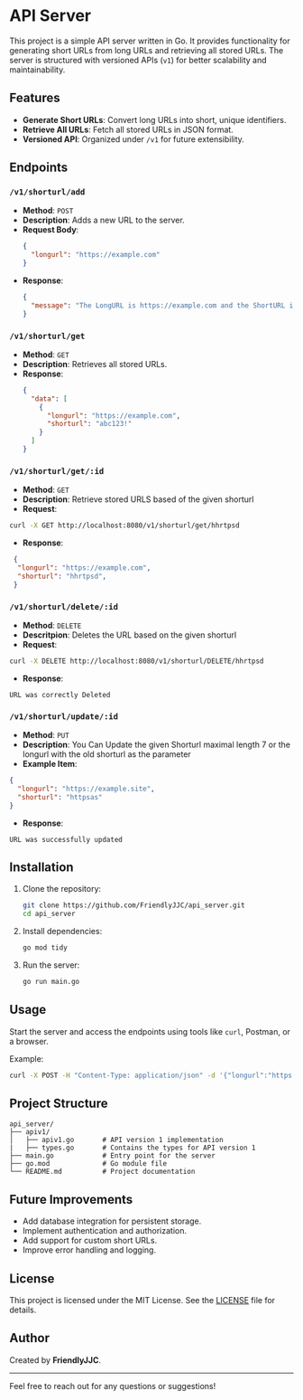 # API Server

This project is a simple API server written in Go. It provides functionality for generating short URLs from long URLs and retrieving all stored URLs. The server is structured with versioned APIs (`v1`) for better scalability and maintainability.

## Features

- **Generate Short URLs**: Convert long URLs into short, unique identifiers.
- **Retrieve All URLs**: Fetch all stored URLs in JSON format.
- **Versioned API**: Organized under `/v1` for future extensibility.

## Endpoints

### `/v1/shorturl/add`
- **Method**: `POST`
- **Description**: Adds a new URL to the server.
- **Request Body**:
  ```json
  {
    "longurl": "https://example.com"
  }
  ```
- **Response**:
  ```json
  {
    "message": "The LongURL is https://example.com and the ShortURL is abc123!"
  }
  ```

### `/v1/shorturl/get`
- **Method**: `GET`
- **Description**: Retrieves all stored URLs.
- **Response**:
  ```json
  {
    "data": [
      {
        "longurl": "https://example.com",
        "shorturl": "abc123!"
      }
    ]
  }
  ```

### `/v1/shorturl/get/:id`
- **Method**: `GET`
- **Description**: Retrieve stored URLS based of the given shorturl
- **Request**: 
```bash
curl -X GET http://localhost:8080/v1/shorturl/get/hhrtpsd
```  
- **Response**:
```json
 {
  "longurl": "https://example.com",
  "shorturl": "hhrtpsd",
 }
```
### `/v1/shorturl/delete/:id`
- **Method**: `DELETE`
- **Descritpion**: Deletes the URL based on the given shorturl
- **Request**:
```bash
curl -X DELETE http://localhost:8080/v1/shorturl/DELETE/hhrtpsd
``` 
- **Response**:
```
URL was correctly Deleted
```
### `/v1/shorturl/update/:id`
- **Method**: `PUT`
- **Description**: You Can Update the given Shorturl maximal length 7 or the longurl with the old shorturl as the parameter
- **Example Item**:
```json
{
  "longurl": "https://example.site",
  "shorturl": "httpsas"
}
```
- **Response**:
```
URL was successfully updated
``` 
## Installation

1. Clone the repository:
   ```bash
   git clone https://github.com/FriendlyJJC/api_server.git
   cd api_server
   ```

2. Install dependencies:
   ```bash
   go mod tidy
   ```

3. Run the server:
   ```bash
   go run main.go
   ```

## Usage

Start the server and access the endpoints using tools like `curl`, Postman, or a browser.

Example:
```bash
curl -X POST -H "Content-Type: application/json" -d '{"longurl":"https://example.com"}' http://localhost:8080/v1/shorturl/add
```

## Project Structure

```
api_server/
├── apiv1/
│   ├── apiv1.go       # API version 1 implementation
|   ├── types.go       # Contains the types for API version 1  
├── main.go            # Entry point for the server
├── go.mod             # Go module file
└── README.md          # Project documentation
```

## Future Improvements

- Add database integration for persistent storage.
- Implement authentication and authorization.
- Add support for custom short URLs.
- Improve error handling and logging.

## License

This project is licensed under the MIT License. See the [LICENSE](LICENSE) file for details.

## Author

Created by **FriendlyJJC**.

---

Feel free to reach out for any questions or suggestions!